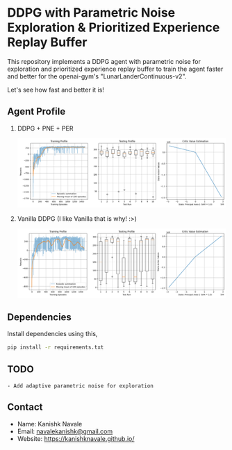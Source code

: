 # DDPG with Parametric Noise Exploration & Prioritized Experience Replay Buffer

This repository implements a DDPG agent with parametric noise for exploration and prioritized experience replay buffer to train the agent faster and better for the openai-gym's "LunarLanderContinuous-v2".

Let's see how fast and better it is!

## Agent Profile

1. DDPG + PNE + PER

    <img src="DDPG-PNE-PER/data/PNDDPG Agent Profiling.png"/>

2. Vanilla DDPG (I like Vanilla that is why! :>)

    <img src="Vanilla-DDPG/data/DDPG Agent Profiling.png"/>

## Dependencies

Install dependencies using this,

```bash
pip install -r requirements.txt 
```

## TODO

    - Add adaptive parametric noise for exploration

## Contact

- Name: Kanishk Navale
- Email: navalekanishk@gmail.com
- Website: <https://kanishknavale.github.io/>
